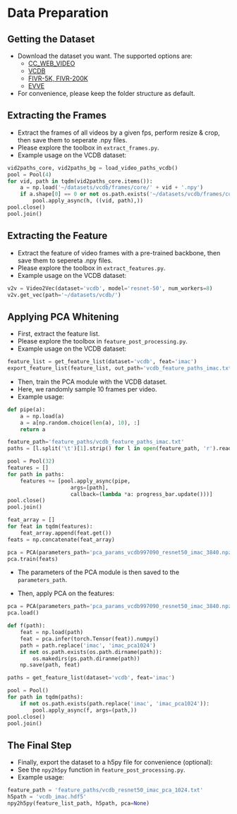 # Data Preparation
## Getting the Dataset
* Download the dataset you want. The supported options are:
    * [CC_WEB_VIDEO](http://vireo.cs.cityu.edu.hk/webvideo/)
    * [VCDB](http://www.yugangjiang.info/research/VCDB/index.html)
    * [FIVR-5K, FIVR-200K](http://ndd.iti.gr/fivr/)
    * [EVVE](http://pascal.inrialpes.fr/data/evve/)
* For convenience, please keep the folder structure as default.
## Extracting the Frames
* Extract the frames of all videos by a given fps, perform resize & crop, then save them to seperate .npy files.
* Please explore the toolbox in `extract_frames.py`.
* Example usage on the VCDB dataset:
```python
vid2paths_core, vid2paths_bg = load_video_paths_vcdb()
pool = Pool(4)
for vid, path in tqdm(vid2paths_core.items()):
    a = np.load('~/datasets/vcdb/frames/core/' + vid + '.npy')
    if a.shape[0] == 0 or not os.path.exists('~/datasets/vcdb/frames/core/' + vid + '.npy'):
        pool.apply_async(h, ((vid, path),))
pool.close()
pool.join()
```
## Extracting the Feature
* Extract the feature of video frames with a pre-trained backbone, then save them to sepereta .npy files.
* Please explore the toolbox in `extract_features.py`.
* Example usage on the VCDB dataset:
```python
v2v = Video2Vec(dataset='vcdb', model='resnet-50', num_workers=8)
v2v.get_vec(path='~/datasets/vcdb/')
```
## Applying PCA Whitening
* First, extract the feature list.
* Please explore the toolbox in `feature_post_processing.py`.
* Example usage on the VCDB dataset:
```python
feature_list = get_feature_list(dataset='vcdb', feat='imac')
export_feature_list(feature_list, out_path='vcdb_feature_paths_imac.txt')
```

* Then, train the PCA module with the VCDB dataset.
* Here, we randomly sample 10 frames per video.
* Example usage:
```python
def pipe(a):
    a = np.load(a)
    a = a[np.random.choice(len(a), 10), :]
    return a

feature_path='feature_paths/vcdb_feature_paths_imac.txt'
paths = [l.split('\t')[1].strip() for l in open(feature_path, 'r').readlines()]

pool = Pool(32)
features = []
for path in paths:
    features += [pool.apply_async(pipe,
                    args=[path],
                    callback=(lambda *a: progress_bar.update()))]
pool.close()
pool.join()

feat_array = []
for feat in tqdm(features):
    feat_array.append(feat.get())
feats = np.concatenate(feat_array)

pca = PCA(parameters_path='pca_params_vcdb997090_resnet50_imac_3840.npz')
pca.train(feats)
```
* The parameters of the PCA module is then saved to the `parameters_path`.

* Then, apply PCA on the features:
```python
pca = PCA(parameters_path='pca_params_vcdb997090_resnet50_imac_3840.npz')
pca.load()

def f(path):
    feat = np.load(path)
    feat = pca.infer(torch.Tensor(feat)).numpy()
    path = path.replace('imac', 'imac_pca1024')
    if not os.path.exists(os.path.dirname(path)):
        os.makedirs(ps.path.diranme(path))
    np.save(path, feat)

paths = get_feature_list(dataset='vcdb', feat='imac')

pool = Pool()
for path in tqdm(paths):
    if not os.path.exists(path.replace('imac', 'imac_pca1024')):
        pool.apply_async(f, args=(path,))
pool.close()
pool.join()
```
## The Final Step
* Finally, export the dataset to a h5py file for convenience (optional):
* See the `npy2h5py` function in `feature_post_processing.py`.
* Example usage:
```python
feature_path = 'feature_paths/vcdb_resnet50_imac_pca_1024.txt'
h5path = 'vcdb_imac.hdf5'
npy2h5py(feature_list_path, h5path, pca=None)
```